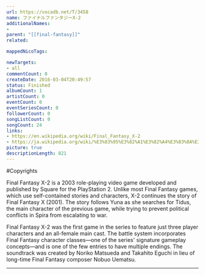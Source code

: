 ```yaml
---
url: https://vocadb.net/T/3458
name: ファイナルファンタジーX-2
additionalNames: 
- 
parent: "[[final-fantasy]]"
related:

mappedNicoTags:

newTargets:
- all
commentCount: 0
createDate: 2016-03-04T20:49:57
status: Finished
albumCount: 1
artistCount: 0
eventCount: 0
eventSeriesCount: 0
followerCount: 0
songListCount: 0
songCount: 24
links: 
- https://en.wikipedia.org/wiki/Final_Fantasy_X-2
- https://ja.wikipedia.org/wiki/%E3%83%95%E3%82%A1%E3%82%A4%E3%83%8A%E3%83%AB%E3%83%95%E3%82%A1%E3%83%B3%E3%82%BF%E3%82%B8%E3%83%BCX-2
picture: true
descriptionLength: 821
---
```


#Copyrights

Final Fantasy X-2 is a 2003 role-playing video game developed and published by Square for the PlayStation 2. Unlike most Final Fantasy games, which use self-contained stories and characters, X-2 continues the story of Final Fantasy X (2001). The story follows Yuna as she searches for Tidus, the main character of the previous game, while trying to prevent political conflicts in Spira from escalating to war.

Final Fantasy X-2 was the first game in the series to feature just three player characters and an all-female main cast. The battle system incorporates Final Fantasy character classes—one of the series' signature gameplay concepts—and is one of the few entries to have multiple endings. The soundtrack was created by Noriko Matsueda and Takahito Eguchi in lieu of long-time Final Fantasy composer Nobuo Uematsu.

---

